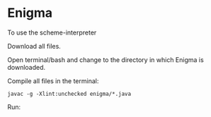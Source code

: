 # Enigma

To use the scheme-interpreter

Download all files.

Open terminal/bash and change to the directory in which Enigma is downloaded.

Compile all files in the terminal:

    javac -g -Xlint:unchecked enigma/*.java
    
Run:


